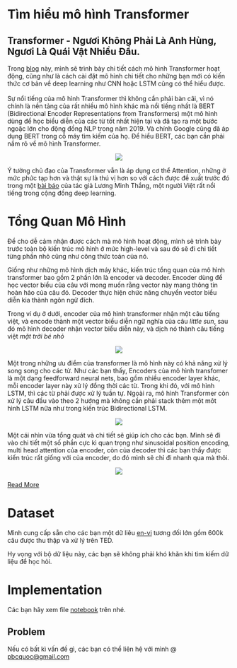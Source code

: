 # Tìm hiểu mô hình Transformer 
## Transformer - Ngươi Không Phải Là Anh Hùng, Ngươi Là Quái Vật Nhiều Đầu.


Trong [blog](https://pbcquoc.github.io/transformer/) này, mình sẽ trình bày chi tiết cách mô hình Transformer hoạt động, cũng như là cách cài đặt mô hình chi tiết cho những bạn mới có kiến thức cơ bản về deep learning như CNN hoặc LSTM cũng có thể hiểu được.<br/><br/>Sự nổi tiếng của mô hình Transformer thì không cần phải bàn cãi, vì nó chính là nền tảng của rất nhiều mô hình khác mà nổi tiếng nhất là BERT (Bidirectional Encoder Representations from Transformers) một mô hình dùng để học biểu diễn của các từ tốt nhất hiện tại và đã tạo ra một bước ngoặc lớn cho động đồng NLP trong năm 2019. Và chính Google cũng đã áp dụng BERT trong cỗ máy tìm kiếm của họ. Để hiểu BERT, các bạn cần phải nắm rõ về mô hình Transformer.

<p align="center">
<img src="https://pbcquoc.github.io/images/transformer/bert.jpg" >
</p>

Ý tưởng chủ đạo của Transformer vẫn là áp dụng cơ thể Attention, những ở mức phức tạp hơn và thật sự là thú vị hơn so với cách được đề xuất trước đó trong một [bài báo](https://arxiv.org/abs/1508.04025) của tác giả Lương Minh Thắng, một người Việt rất nổi tiếng trong cộng đồng deep learning. 

# Tổng Quan Mô Hình
Để cho dễ cảm nhận được cách mà mô hình hoạt động, mình sẽ trình bày trước toàn bộ kiến trúc mô hình ở mức high-level và sau đó sẽ đi chi tiết từng phần nhỏ cũng như công thức toán của nó. 

Giống như những mô hình dịch máy khác, kiến trúc tổng quan của mô hình transformer bao gồm 2 phần lớn là encoder và decoder. Encoder dùng để học vector biểu của câu với mong muốn rằng vector này mang thông tin hoàn hảo của câu đó. Decoder thực hiện chức năng chuyển vector biểu diễn kia thành ngôn ngữ đích.

Trong ví dụ ở dưới, encoder của mô hình transformer nhận một câu tiếng việt, và encode thành một vector biểu diễn ngữ nghĩa của câu <i>little sun</i>, sau đó mô hình decoder nhận vector biểu diễn này, và dịch nó thành câu tiếng việt <i>mặt trời bé nhỏ</i>

<p align="center">
<img src="https://pbcquoc.github.io/images/transformer/overview.jpg" >
</p>

Một trong những ưu điểm của transformer là mô hình này có khả năng xử lý song song cho các từ. Như các bạn thấy, Encoders của mô hình transfomer là một dạng feedforward neural nets, bao gồm nhiều encoder layer khác, mỗi encoder layer này xử lý đồng thời các từ. Trong khi đó, với mô hình LSTM, thì các từ phải được xử lý tuần tự. Ngoài ra, mô hình Transformer còn xử lý câu đầu vào theo 2 hướng mà không cần phải stack thêm một môt hình LSTM nữa như trong kiến trúc Bidirectional LSTM. 

<p align="center">
<img src="https://pbcquoc.github.io/images/transformer/overview2.jpg" >
</p>

Một cái nhìn vừa tổng quát và chi tiết sẽ giúp ích cho các bạn. Mình sẽ đi vào chi tiết một số phần cực kì quan trọng như sinusoidal position encoding, multi head attention của encoder, còn của decoder thì các bạn thấy được kiến trúc rất giống với của encoder, do đó mình sẽ chỉ đi nhanh qua mà thôi. 

<p align="center">
<img src="https://pbcquoc.github.io/images/transformer/overview3.jpg" >
</p>

[Read More](https://pbcquoc.github.io/transformer/)
# Dataset
Mình cung cấp sẵn cho các bạn một dữ liêu [en-vi](https://drive.google.com/file/d/1Fuo_ALIFKlUvOPbK5rUA5OfAS2wKn_95/view) tương đối lớn gồm 600k câu được thu thập và xử lý trên TED.

Hy vọng với bộ dữ liệu này, các bạn sẽ không phải khó khăn khi tìm kiếm dữ liệu để học hỏi. 

# Implementation
Các bạn hãy xem file [notebook](https://github.com/pbcquoc/transformer/blob/master/transformer.ipynb) trên nhé.

## Problem
Nếu có bất kì vấn đề gì, các bạn có thể liên hệ với mình @ pbcquoc@gmail.com



